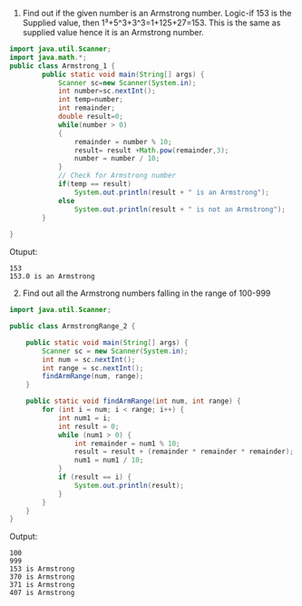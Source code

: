 

1. Find out if the given number is an Armstrong number. Logic-if 153 is the Supplied value, then 1³+5^3+3^3=1+125+27=153.
   This is the same as supplied value hence it is an Armstrong number.
```java
import java.util.Scanner;
import java.math.*;
public class Armstrong_1 {
		public static void main(String[] args) {
			Scanner sc=new Scanner(System.in);
		    int number=sc.nextInt();
		    int temp=number;
		    int remainder;
			double result=0;
		    while(number > 0)
	        { 
	            remainder = number % 10;
	            result= result +Math.pow(remainder,3);
	            number = number / 10;
	        }
	        // Check for Armstrong number 
	        if(temp == result)
	        	System.out.println(result + " is an Armstrong");
	        else
	        	System.out.println(result + " is not an Armstrong");
	    }
	
}
```
Otuput:
```
153    
153.0 is an Armstrong
```

2. Find out all the Armstrong numbers falling in the range of 100-999
```java
import java.util.Scanner;

public class ArmstrongRange_2 {

	public static void main(String[] args) {
		Scanner sc = new Scanner(System.in);
		int num = sc.nextInt();
		int range = sc.nextInt();
		findArmRange(num, range);
	}

	public static void findArmRange(int num, int range) {
		for (int i = num; i < range; i++) {
			int num1 = i;
			int result = 0;
			while (num1 > 0) {
				int remainder = num1 % 10;
				result = result + (remainder * remainder * remainder);
				num1 = num1 / 10;
			}
			if (result == i) {
				System.out.println(result);
			}
		}
	}
}
```
Output:
```
100
999
153 is Armstrong
370 is Armstrong
371 is Armstrong
407 is Armstrong

```
